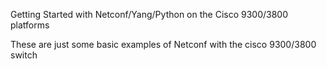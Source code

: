 Getting Started with Netconf/Yang/Python on the Cisco 9300/3800 platforms

These are just some basic examples of Netconf with the cisco 9300/3800 switch


